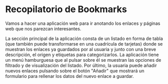 # Recopilatorio de Bookmarks

Vamos a hacer una aplicación web para ir anotando los enlaces y páginas web que nos parezcan interesantes.

La sección principal de la aplicación consta de un listado en forma de tabla (que también puede transformarse en una cuadrícula de tarjetas) donde se muestran los enlaces ya guardados por al usuaria y junto con una breve descripción, el origen y etiquetas para categorizarlos.
La aplicación tiene un menú hamburguesa que al pulsar sobre él se muestran las opciones de filtrado y de visualización del listado.
Por último, la usuaria puede añadir nuevos enlaces pulsando sobre el botón "Añadir" que mostrará un formulario para rellenar los datos del nuevo enlace a guardar.

